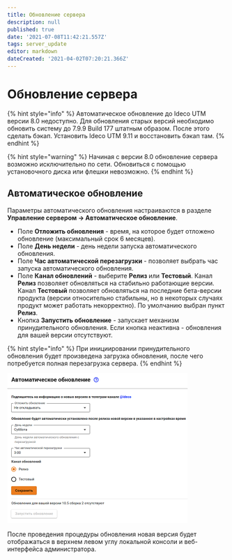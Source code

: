```yaml
---
title: Обновление сервера
description: null
published: true
date: '2021-07-08T11:42:21.557Z'
tags: server_update
editor: markdown
dateCreated: '2021-04-02T07:20:21.366Z'
---
```


# Обновление сервера

{% hint style="info" %}
Автоматическое обновление до Ideco UTM версии 8.0 недоступно. Для обновления старых версий необходимо обновить систему до 7.9.9 Build 177 штатным образом. После этого сделать бэкап. Установить Ideco UTM 9.11 и восстановить бэкап там.
{% endhint %}

{% hint style="warning" %}
Начиная с версии 8.0 обновление сервера возможно исключительно по сети. Обновиться с помощью установочного диска или флешки невозможно.
{% endhint %}

## Автоматическое обновление

Параметры автоматического обновления настраиваются в разделе **Управление сервером -&gt; Автоматическое обновление**.

* Поле **Отложить обновления** - время, на которое будет отложено обновление \(максимальный срок 6 месяцев\).
* Поле **День недели** - день недели запуска автоматического обновления.
* Поле **Час автоматической перезагрузки** - позволяет выбрать час запуска автоматического обновления.
* Поле **Канал обновлений** - выберите **Релиз** или **Тестовый**. Канал **Релиз** позволяет обновляться на стабильно работающие версии. Канал **Тестовый** позволяет обновляться на последние бета-версии продукта \(версии относительно стабильны, но в некоторых случаях продукт может работать некорректно\). По умолчанию выбран пункт **Релиз**.
* Кнопка **Запустить обновление** - запускает механизм принудительного обновления. Если кнопка неактивна - обновления для вашей версии отсутствуют.

{% hint style="info" %}
При инициировании принудительного обновления будет произведена загрузка обновления, после чего потребуется полная перезагрузка сервера.
{% endhint %}

![](/.gitbook/assets/auto-update-server.png)

После проведения процедуры обновления новая версия будет отображаться в верхнем левом углу локальной консоли и веб-интерфейса администратора.

